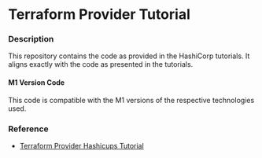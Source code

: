 # Terraform Provider Tutorial

### Description
This repository contains the code as provided in the HashiCorp tutorials. It aligns exactly with the code as presented in the tutorials.

#### M1 Version Code
This code is compatible with the M1 versions of the respective technologies used.

### Reference
- [Terraform Provider Hashicups Tutorial](https://github.com/hashicorp/terraform-provider-hashicups-pf/tree/read-coffees-m1)